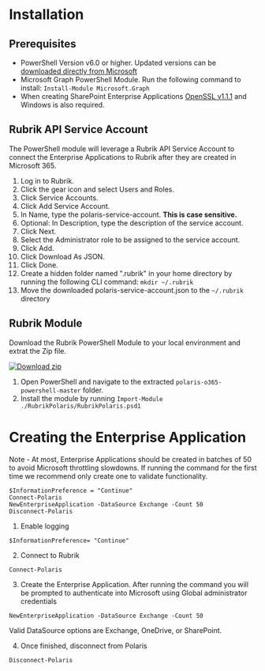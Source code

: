 # Installation

## Prerequisites

* PowerShell Version v6.0 or higher. Updated versions can be [downloaded directly from Microsoft](https://learn.microsoft.com/en-us/powershell/scripting/install/installing-powershell-on-windows?view=powershell-7.3)
* Microsoft Graph PowerShell Module. Run the following command to install: `Install-Module Microsoft.Graph`
* When creating SharePoint Enterprise Applications [OpenSSL v1.1.1](https://slproweb.com/products/Win32OpenSSL.html) and Windows is also required.

## Rubrik API Service Account

The PowerShell module will leverage a Rubrik API Service Account to connect the Enterprise Applications to Rubrik after they are created in Microsoft 365.

1. Log in to Rubrik.
2. Click the gear icon and select Users and Roles.
3. Click Service Accounts.
4. Click Add Service Account.
5. In Name, type the polaris-service-account. **This is case sensitive.**
6. Optional: In Description, type the description of the service account.
7. Click Next.
8. Select the Administrator role to be assigned to the service account.
9. Click Add.
10. Click Download As JSON.
11. Click Done.
12. Create a hidden folder named ".rubrik" in your home directory by running the following CLI command: `mkdir ~/.rubrik`
13. Move the downloaded polaris-service-account.json to the `~/.rubrik` directory

## Rubrik Module

Download the Rubrik PowerShell Module to your local environment and extrat the Zip file.

[![Download zip](https://user-images.githubusercontent.com/8610203/145614905-a6d64f3a-adab-4c3f-9bf9-ffa4fdf6793f.png "Download zip")](https://github.com/rubrikinc/polaris-o365-powershell/archive/refs/heads/master.zip)

1. Open PowerShell and navigate to the extracted `polaris-o365-powershell-master` folder.
2. Install the module by running `Import-Module ./RubrikPolaris/RubrikPolaris.psd1`

# Creating the Enterprise Application

Note - At most, Enterprise Applications should be created in batches of 50 to avoid Microsoft throttling slowdowns. If running the command for the first time we recommend only create one to validate functionality. 

```
$InformationPreference = "Continue"
Connect-Polaris
NewEnterpriseApplication -DataSource Exchange -Count 50
Disconnect-Polaris
```

1. Enable logging

`$InformationPreference= "Continue"`
 

2. Connect to Rubrik

`Connect-Polaris`

3. Create the Enterprise Application. After running the command you will be prompted to authenticate into Microsoft using Global administrator credentials

`NewEnterpriseApplication -DataSource Exchange -Count 50`

Valid DataSource options are Exchange, OneDrive, or SharePoint.

4. Once finished, disconnect from Polaris

`Disconnect-Polaris`


